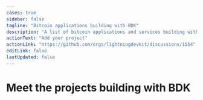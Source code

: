 ```yaml
---
cases: true
sidebar: false
tagline: "Bitcoin applications building with BDK"
description: "A list of bitcoin applications and services building with BDK"
actionText: "Add your project"
actionLink: "https://github.com/orgs/lightningdevkit/discussions/1554"
editLink: false
lastUpdated: false
---
```


<h1 class="more-cases-heading">
   Meet the projects building with BDK
</h1>

<CodeSwitcher :languages="{all: 'All', mobile:'Mobile', web:'Web', desktop:'Desktop', custodial: 'Custodial', infra:'Infrastructure', misc:'Misc',}">
  
  <template v-slot:mobile>
    <div class="case-studies">
      <div class="case-study-item">
        <a href="https://play.google.com/store/apps/details?id=com.goldenraven.padawanwallet" target="_blank">
          <img src="/img/padawan-logo.png" />
        </a>
        <h3>
          <a href="https://play.google.com/store/apps/details?id=com.goldenraven.padawanwallet" target="_blank">Padawan Wallet</a>
        </h3>
        <p>Padawan is a testnet-only bitcoin wallet filled with tutorials on how to use bitcoin wallets. It is a self-study tool, acquainting users with mobile bitcoin wallets in a risk-free environment using the bitcoin testnet network. It is a perfect app for experimentation and learning for people of all ages. No accounts, no trackers, and the app is a free and open source project.</p>
      </div>
      <div class="case-study-item">
        <a href="https://peachbitcoin.com/" target="_blank">
          <img src="/img/peach-bitcoin-logo.svg" />
        </a>
        <h3>
          <a href="https://peachbitcoin.com/" target="_blank">Peach Bitcoin</a>
        </h3>
        <p>Peach is a mobile application that connects Bitcoin buyers and sellers directly together. Buy or sell bitcoin peer-to-peer anywhere, at anytime. Use the payment method of your choice amongst many options. Sell at the price of your choice because peer-to-peer markets are the real markets.</p>
      </div>
            <div class="case-study-item">
        <a href="https://github.com/lightningdevkit/ldk-node" target="_blank">
          <img src="/img/case-studies-logos/ldk-node-logo.png" />
        </a>
        <h3>
          <a href="https://github.com/lightningdevkit/ldk-node" target="_blank">LDK Node</a> 
        </h3>
        <p>A ready-to-go Lightning node library built using LDK and BDK.</p>
      </div>
    </div>
  </template>

  <template v-slot:web>
    <div class="case-studies">
      <div class="case-study-item">
        <a href="https://bitcoindevkit.org" target="_blank">
          <img src="/img/bitcoindevkit.svg" />
        </a>
        <h3>
          <a href="https://bitcoindevkit.org" target="_blank">Example Web App</a>
        </h3>
        <p>A cool app built with BDK.</p>
      </div>
    </div>
  </template>

  <template v-slot:desktop>
    <div class="case-studies">
      <div class="case-study-item">
        <a href="https://bitcoindevkit.org" target="_blank">
          <img src="/img/bitcoindevkit.svg" />
        </a>
        <h3>
          <a href="https://bitcoindevkit.org" target="_blank">Example Desktop App</a>
        </h3>
        <p>A cool app built with BDK.</p>
      </div>
    </div>
  </template>

  <template v-slot:custodial>
    <div class="case-studies">
      <div class="case-study-item">
        <a href="https://bitcoindevkit.org" target="_blank">
          <img src="/img/bitcoindevkit.svg" />
        </a>
        <h3>
          <a href="https://bitcoindevkit.org" target="_blank">Example Custodial App</a>
        </h3>
        <p>A cool app built with BDK.</p>
      </div>
    </div>
  </template>

  <template v-slot:infra>
    <div class="case-studies">
      <div class="case-study-item">
        <a href="https://bitcoindevkit.org" target="_blank">
          <img src="/img/bitcoindevkit.svg" />
        </a>
        <h3>
          <a href="https://bitcoindevkit.org" target="_blank">Example Infrastructure App</a>
        </h3>
        <p>A cool app built with BDK.</p>
      </div>
    </div>
  </template>

  <template v-slot:misc>
    <div class="case-studies">
      <div class="case-study-item">
        <a href="https://bitcoindevkit.org" target="_blank">
          <img src="/img/bitcoindevkit.svg" />
        </a>
        <h3>
          <a href="https://bitcoindevkit.org" target="_blank">Example miscellaneous App</a>
        </h3>
        <p>A cool app built with BDK.</p>
      </div>
    </div>
  </template>

  <template v-slot:all>
    <div class="case-studies">
      <div class="case-study-item">
        <a href="https://play.google.com/store/apps/details?id=com.goldenraven.padawanwallet" target="_blank">
          <img src="/img/padawan-logo.png" />
        </a>
        <h3>
          <a href="https://play.google.com/store/apps/details?id=com.goldenraven.padawanwallet" target="_blank">Padawan Wallet</a>
        </h3>
        <p>Padawan is a testnet-only bitcoin wallet filled with tutorials on how to use bitcoin wallets. It is a self-study tool, acquainting users with mobile bitcoin wallets in a risk-free environment using the bitcoin testnet network. It is a perfect app for experimentation and learning for people of all ages. No accounts, no trackers, and the app is a free and open source project.</p>
      </div>
    </div>
      <div class="case-study-item">
        <a href="https://bitcoindevkit.org" target="_blank">
          <img src="/img/bitcoindevkit.svg" />
        </a>
        <h3>
          <a href="https://bitcoindevkit.org" target="_blank">Example App 2</a>
        </h3>
        <p>A cool app built with BDK.</p>
      </div>
      <div class="case-study-item">
        <a href="https://bitcoindevkit.org" target="_blank">
          <img src="/img/bitcoindevkit.svg" />
        </a>
        <h3>
          <a href="https://bitcoindevkit.org" target="_blank">Example App 3</a>
        </h3>
        <p>A cool app built with BDK.</p>
      </div>
    </div>
  </template>

</CodeSwitcher>
